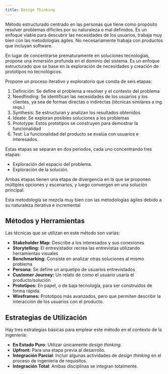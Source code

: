 ```yaml
---
title: Design Thinking
---
```


Método estructurado centrado en las personas que tiene como propósito resolver problemas difíciles por su naturaleza o mal definidos. Es un enfoque viable para descubrir las necesidades de los usuarios, trabaja muy bien con las metodologías ágiles. No necesariamente trabaja con productos que incluyan software.

En lugar de concentrarse prematuramente en soluciones tecnologías, propone una inmersión profunda en el dominio del sistema. Es un enfoque estructurado que se base en la exploración de necesidades y creación de prototipos no tecnológicos.

Propone un proceso iterativo y exploratorio que consta de seis etapas:

1. Definición: Se define el problema a resolver y el contexto del problema
2. Needfinding: Se identifican las necesidades de los usuarios y los clientes, ya sea de formas directas o indirectas (técnicas similares a ing. reqs.)
3. Synthesis: Se estructuran y analizan los resultados obtenidos
4. Ideate: Se exploran posibles soluciones a los problemas
5. Prototype: Estos prototipos se construyen para demostrar la funcionalidad
6. Test: La funcionalidad del producto se evalúa con usuarios e interesados.

Estas etapas se separan en dos periodos, cada uno concentrando tres etapas:

- Exploración del espacio del problema.
- Exploración de la solución.

Ambas etapas tienen una etapa de divergencia en la que se proponen múltiples opciones y escenarios, y luego convergen en una solución principal.

Esta metodología se mezcla muy bien con las metodologías ágiles debido a su naturaleza iterativa e incremental

## Métodos y Herramientas

Las técnicas que se utilizan en este método son varias:

- **Stakeholder Map:** Describe a los interesados y sus conexiones
- **Storytelling:** El entrevistador recrea las entrevistas utilizando herramientas visuales
- **Benchmarking:** Consiste en analizar otras soluciones al mismo problema
- **Persona**: Se define un arquetipo de usuarios entrevistados
- **Customer Journey:** Un relato de como el usuario usaría el producto/solución
- **Prototipos:** En papel, o de baja tecnología, para ser construidos de forma rápida.
- **Wireframes:** Prototipos más avanzados, pero que permiten describir la interacción de los usuarios con el producto.

## Estrategias de Utilización

Hay tres estrategias básicas para emplear este método en el contexto de la ingeniería:

- **En Estado Puro**: Utilizar únicamente *design thinking*.
- **Upfront:** Para una etapa previa al desarrollo.
- **Integración Parcial**: Incluir algunas actividades de *design thinking* en el proceso de ingeniería de requisitos.
- **Integración Total**: Ambas disciplinas se integran totalmente.
